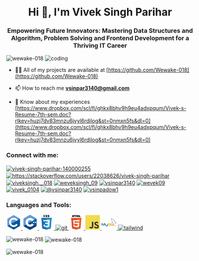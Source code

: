 <h1 align="center">Hi 👋, I'm Vivek Singh Parihar</h1>
<h3 align="center">Empowering Future Innovators: Mastering Data Structures and Algorithm, Problem Solving and Frontend Development for a Thriving IT Career</h3>

<img align="right" alt="coding" width="400" src="https://user-images.githubusercontent.com/55389276/140866485-8fb1c876-9a8f-4d6a-98dc-08c4981eaf70.gif">


<p align="left"> <img src="https://komarev.com/ghpvc/?username=wewake-018&label=Profile%20views&color=0e75b6&style=flat" alt="wewake-018" /> </p>

- 👨‍💻 All of my projects are available at [https://github.com/Wewake-018](https://github.com/Wewake-018)

- 📫 How to reach me **vsinpar3140@gmail.com**

- 📄 Know about my experiences [https://www.dropbox.com/scl/fi/ghkx8bhv9h9eu4adxpqum/Vivek-s-Resume-7th-sem.doc?rlkey=huzj7dv83mnzu6jvyl6rdilog&st=0nmxn5fs&dl=0](https://www.dropbox.com/scl/fi/ghkx8bhv9h9eu4adxpqum/Vivek-s-Resume-7th-sem.doc?rlkey=huzj7dv83mnzu6jvyl6rdilog&st=0nmxn5fs&dl=0)

<h3 align="left">Connect with me:</h3>
<p align="left">
<a href="https://linkedin.com/in/vivek-singh-parihar-140000255" target="blank"><img align="center" src="https://raw.githubusercontent.com/rahuldkjain/github-profile-readme-generator/master/src/images/icons/Social/linked-in-alt.svg" alt="vivek-singh-parihar-140000255" height="30" width="40" /></a>
<a href="https://stackoverflow.com/users/https://stackoverflow.com/users/22038626/vivek-singh-parihar" target="blank"><img align="center" src="https://raw.githubusercontent.com/rahuldkjain/github-profile-readme-generator/master/src/images/icons/Social/stack-overflow.svg" alt="https://stackoverflow.com/users/22038626/vivek-singh-parihar" height="30" width="40" /></a>
<a href="https://instagram.com/viveksingh._.018" target="blank"><img align="center" src="https://raw.githubusercontent.com/rahuldkjain/github-profile-readme-generator/master/src/images/icons/Social/instagram.svg" alt="viveksingh._.018" height="30" width="40" /></a>
<a href="https://www.codechef.com/users/weveksingh_09" target="blank"><img align="center" src="https://cdn.jsdelivr.net/npm/simple-icons@3.1.0/icons/codechef.svg" alt="weveksingh_09" height="30" width="40" /></a>
<a href="https://www.hackerrank.com/vsinpar3140" target="blank"><img align="center" src="https://raw.githubusercontent.com/rahuldkjain/github-profile-readme-generator/master/src/images/icons/Social/hackerrank.svg" alt="vsinpar3140" height="30" width="40" /></a>
<a href="https://codeforces.com/profile/wevek09" target="blank"><img align="center" src="https://raw.githubusercontent.com/rahuldkjain/github-profile-readme-generator/master/src/images/icons/Social/codeforces.svg" alt="wevek09" height="30" width="40" /></a>
<a href="https://www.leetcode.com/vivek_0104" target="blank"><img align="center" src="https://raw.githubusercontent.com/rahuldkjain/github-profile-readme-generator/master/src/images/icons/Social/leet-code.svg" alt="vivek_0104" height="30" width="40" /></a>
<a href="https://www.hackerearth.com/@vsinpar3140" target="blank"><img align="center" src="https://raw.githubusercontent.com/rahuldkjain/github-profile-readme-generator/master/src/images/icons/Social/hackerearth.svg" alt="@vsinpar3140" height="30" width="40" /></a>
<a href="https://auth.geeksforgeeks.org/user/vsinpadow1" target="blank"><img align="center" src="https://raw.githubusercontent.com/rahuldkjain/github-profile-readme-generator/master/src/images/icons/Social/geeks-for-geeks.svg" alt="vsinpadow1" height="30" width="40" /></a>
</p>

<h3 align="left">Languages and Tools:</h3>
<p align="left"> <a href="https://www.cprogramming.com/" target="_blank" rel="noreferrer"> <img src="https://raw.githubusercontent.com/devicons/devicon/master/icons/c/c-original.svg" alt="c" width="40" height="40"/> </a> <a href="https://www.w3schools.com/cpp/" target="_blank" rel="noreferrer"> <img src="https://raw.githubusercontent.com/devicons/devicon/master/icons/cplusplus/cplusplus-original.svg" alt="cplusplus" width="40" height="40"/> </a> <a href="https://www.w3schools.com/css/" target="_blank" rel="noreferrer"> <img src="https://raw.githubusercontent.com/devicons/devicon/master/icons/css3/css3-original-wordmark.svg" alt="css3" width="40" height="40"/> </a> <a href="https://git-scm.com/" target="_blank" rel="noreferrer"> <img src="https://www.vectorlogo.zone/logos/git-scm/git-scm-icon.svg" alt="git" width="40" height="40"/> </a> <a href="https://www.w3.org/html/" target="_blank" rel="noreferrer"> <img src="https://raw.githubusercontent.com/devicons/devicon/master/icons/html5/html5-original-wordmark.svg" alt="html5" width="40" height="40"/> </a> <a href="https://developer.mozilla.org/en-US/docs/Web/JavaScript" target="_blank" rel="noreferrer"> <img src="https://raw.githubusercontent.com/devicons/devicon/master/icons/javascript/javascript-original.svg" alt="javascript" width="40" height="40"/> </a> <a href="https://www.mysql.com/" target="_blank" rel="noreferrer"> <img src="https://raw.githubusercontent.com/devicons/devicon/master/icons/mysql/mysql-original-wordmark.svg" alt="mysql" width="40" height="40"/> </a> <a href="https://tailwindcss.com/" target="_blank" rel="noreferrer"> <img src="https://www.vectorlogo.zone/logos/tailwindcss/tailwindcss-icon.svg" alt="tailwind" width="40" height="40"/> </a> </p>

<p><img align="left" src="https://github-readme-stats.vercel.app/api/top-langs?username=wewake-018&show_icons=true&locale=en&layout=compact" alt="wewake-018" /></p>

<p>&nbsp;<img align="center" src="https://github-readme-stats.vercel.app/api?username=wewake-018&show_icons=true&locale=en" alt="wewake-018" /></p>

<p><img align="center" src="https://github-readme-streak-stats.herokuapp.com/?user=wewake-018&" alt="wewake-018" /></p>
